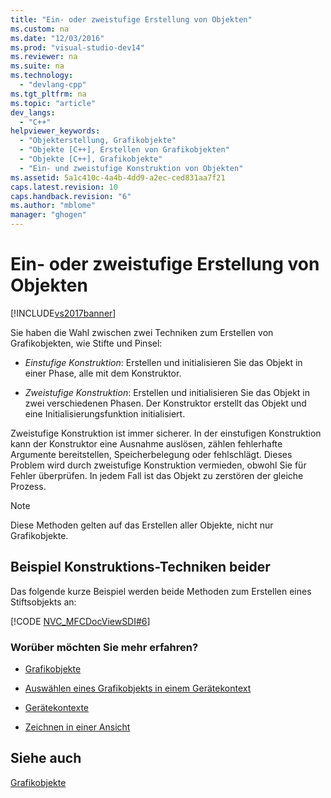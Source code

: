 ```yaml
---
title: "Ein- oder zweistufige Erstellung von Objekten"
ms.custom: na
ms.date: "12/03/2016"
ms.prod: "visual-studio-dev14"
ms.reviewer: na
ms.suite: na
ms.technology: 
  - "devlang-cpp"
ms.tgt_pltfrm: na
ms.topic: "article"
dev_langs: 
  - "C++"
helpviewer_keywords: 
  - "Objekterstellung, Grafikobjekte"
  - "Objekte [C++], Erstellen von Grafikobjekten"
  - "Objekte [C++], Grafikobjekte"
  - "Ein- und zweistufige Konstruktion von Objekten"
ms.assetid: 5a1c410c-4a4b-4dd9-a2ec-ced831aa7f21
caps.latest.revision: 10
caps.handback.revision: "6"
ms.author: "mblome"
manager: "ghogen"
---
```

# Ein- oder zweistufige Erstellung von Objekten
[!INCLUDE[vs2017banner](../assembler/inline/includes/vs2017banner.md)]

Sie haben die Wahl zwischen zwei Techniken zum Erstellen von Grafikobjekten, wie Stifte und Pinsel:  
  
-   *Einstufige Konstruktion*: Erstellen und initialisieren Sie das Objekt in einer Phase, alle mit dem Konstruktor.  
  
-   *Zweistufige Konstruktion*: Erstellen und initialisieren Sie das Objekt in zwei verschiedenen Phasen.  Der Konstruktor erstellt das Objekt und eine Initialisierungsfunktion initialisiert.  
  
 Zweistufige Konstruktion ist immer sicherer.  In der einstufigen Konstruktion kann der Konstruktor eine Ausnahme auslösen, zählen fehlerhafte Argumente bereitstellen, Speicherbelegung oder fehlschlägt.  Dieses Problem wird durch zweistufige Konstruktion vermieden, obwohl Sie für Fehler überprüfen.  In jedem Fall ist das Objekt zu zerstören der gleiche Prozess.  
  
> [!NOTE]
>  Diese Methoden gelten auf das Erstellen aller Objekte, nicht nur Grafikobjekte.  
  
## Beispiel Konstruktions\-Techniken beider  
 Das folgende kurze Beispiel werden beide Methoden zum Erstellen eines Stiftsobjekts an:  
  
 [!CODE [NVC_MFCDocViewSDI#6](../CodeSnippet/VS_Snippets_Cpp/NVC_MFCDocViewSDI#6)]  
  
### Worüber möchten Sie mehr erfahren?  
  
-   [Grafikobjekte](../mfc/graphic-objects.md)  
  
-   [Auswählen eines Grafikobjekts in einem Gerätekontext](../mfc/selecting-a-graphic-object-into-a-device-context.md)  
  
-   [Gerätekontexte](../mfc/device-contexts.md)  
  
-   [Zeichnen in einer Ansicht](../mfc/drawing-in-a-view.md)  
  
## Siehe auch  
 [Grafikobjekte](../mfc/graphic-objects.md)